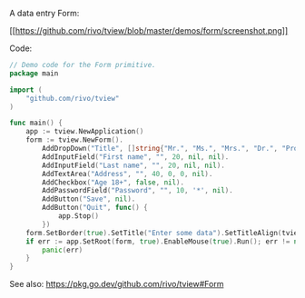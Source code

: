 A data entry Form:

[[https://github.com/rivo/tview/blob/master/demos/form/screenshot.png]]

Code:

```go
// Demo code for the Form primitive.
package main

import (
	"github.com/rivo/tview"
)

func main() {
	app := tview.NewApplication()
	form := tview.NewForm().
		AddDropDown("Title", []string{"Mr.", "Ms.", "Mrs.", "Dr.", "Prof."}, 0, nil).
		AddInputField("First name", "", 20, nil, nil).
		AddInputField("Last name", "", 20, nil, nil).
		AddTextArea("Address", "", 40, 0, 0, nil).
		AddCheckbox("Age 18+", false, nil).
		AddPasswordField("Password", "", 10, '*', nil).
		AddButton("Save", nil).
		AddButton("Quit", func() {
			app.Stop()
		})
	form.SetBorder(true).SetTitle("Enter some data").SetTitleAlign(tview.AlignLeft)
	if err := app.SetRoot(form, true).EnableMouse(true).Run(); err != nil {
		panic(err)
	}
}
```

See also: https://pkg.go.dev/github.com/rivo/tview#Form